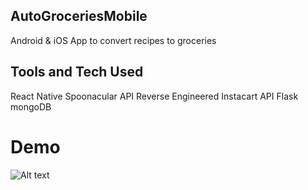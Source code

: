 ## AutoGroceriesMobile
Android &amp; iOS App to convert recipes to groceries
## Tools and Tech Used
React Native
Spoonacular API
Reverse Engineered Instacart API
Flask
mongoDB
# Demo
![Alt text](./app-mockup.gif?raw=true "Site Home")


